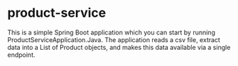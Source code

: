# product-service

This is a simple Spring Boot application which you can start by running ProductServiceApplication.Java. The application reads a csv file, extract data into a List of Product objects, and makes this data available via a single endpoint. 
